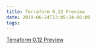 ```yaml
---
title: Terraform 0.12 Preview
date: 2019-06-24T13:05:24-00:00
tags:
---
```


[Terraform 0.12 Preview](https://www.hashicorp.com/blog/terraform-0-1-2-preview)
